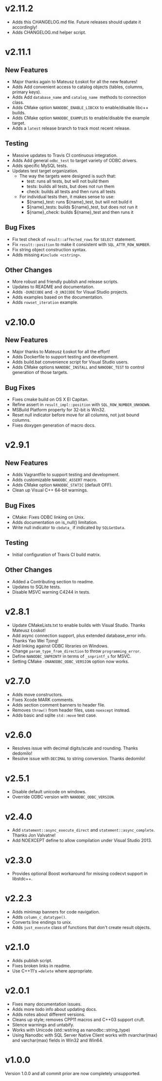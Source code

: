 # v2.11.2

- Adds this CHANGELOG.md file. Future releases should update it accordingly!
- Adds CHANGELOG.md helper script.

# v2.11.1

## New Features

- Major thanks again to Mateusz Łoskot for all the new features!
- Adds Add convenient access to catalog objects (tables, columns, primary keys).
- Adds Add `database_name` and `catalog_name `methods to connection class.
- Adds CMake option `NANODBC_ENABLE_LIBCXX` to enable/disable libc++ builds.
- Adds CMake option `NANODBC_EXAMPLES` to enable/disable the example target.
- Adds a `latest` release branch to track most recent release.

## Testing

- Massive updates to Travis CI continuous integration.
- Adds Add general `odbc_test` to target variety of ODBC drivers.
- Adds specific MySQL tests.
- Updates test target organization.
    - The way the targets were designed is such that:
        - test: runs all tests, but will not build them
        - tests: builds all tests, but does not run them
        - check: builds all tests and then runs all tests
    - For individual tests then, it makes sense to use:
        - ${name}_test: runs ${name}_test, but will not build it
        - ${name}_tests: builds ${name}_test, but does not run it
        - ${name}_check: builds ${name}_test and then runs it

## Bug Fixes

- Fix test check of `result::affected_rows` for `SELECT` statement.
- Fix `result::position` to make it consistent with `SQL_ATTR_ROW_NUMBER`.
- Fix string object construction syntax.
- Adds missing `#include <cstring>`.

## Other Changes

- More robust and friendly publish and release scripts.
- Updates to README and documentation.
- Adds `-DUNICODE` and `-D_UNICODE` for Visual Studio projects.
- Adds examples based on the documentation.
- Adds `rowset_iteration` example.

# v2.10.0

## New Features

- Major thanks to Mateusz Łoskot for all the effort!
- Adds Dockerfile to support testing and development.
- Adds build.bat convenience script for Visual Studio users.
- Adds CMake options `NANODBC_INSTALL` and `NANODBC_TEST` to control generation of those targets.

## Bug Fixes

- Fixes cmake build on OS X El Capitan.
- Refine assert in `result_impl::position` with `SQL_ROW_NUMBER_UNKNOWN`.
- MSBuild Platform property for 32-bit is Win32.
- Reset null indicator before move for all columns, not just bound columns.
- Fixes doxygen generation of macro docs.

# v2.9.1

## New Features

- Adds Vagrantfile to support testing and development.
- Adds customizable `NANODBC_ASSERT` macro.
- Adds CMake option `NANODBC_STATIC` (default OFF).
- Clean up Visual C++ 64-bit warnings.

## Bug Fixes

- CMake: Fixes ODBC linking on Unix.
- Adds documentation on is_null() limitation.
- Write null indicator to `cbdata_` if indicated by `SQLGetData`.

## Testing

- Initial configuration of Travis CI build matrix.

## Other Changes

- Added a Contributing section to readme.
- Updates to SQLite tests.
- Disable MSVC warning C4244 in tests.

# v2.8.1

- Update CMakeLists.txt to enable builds with Visual Studio. Thanks Mateusz Łoskot!
- Add async connection support, plus extended database_error info. Thanks Yao Wei Tjong!
- Add linking against ODBC libraries on Windows.
- Change `param_type_from_direction` to throw `programming_error`.
- Define `NANODBC_SNPRINTF` in terms of `_snprintf_s` for MSVC.
- Setting CMake `-DNANODBC_ODBC_VERSION` option now works.

# v2.7.0

- Adds move constructors.
- Fixes Xcode MARK comments.
- Adds section comment banners to header file.
- Removes `throw()` from header files, uses `noexcept` instead.
- Adds basic and sqlite `std::move` test case.

# v2.6.0

- Resolves issue with decimal digits/scale and rounding. Thanks dedomilo!
- Resolve issue with `DECIMAL` to string conversion. Thanks dedomilo!

# v2.5.1

- Disable default unicode on windows.
- Override ODBC version with `NANODBC_ODBC_VERSION`.

# v2.4.0

- Add `statement::async_execute_direct` and `statement::async_complete`. Thanks Jon Valvatne!
- Add NOEXCEPT define to allow compilation under Visual Studio 2013.

# v2.3.0

- Provides optional Boost workaround for missing codecvt support in libstdc++.

# v2.2.3

- Adds minimap banners for code navigation.
- Adds `column_c_datatype()`.
- Converts line endings to unix.
- Adds `just_execute` class of functions that don't create result objects.

# v2.1.0

- Adds publish script.
- Fixes broken links in readme.
- Use C++11's `=delete` where appropriate.

# v2.0.1

- Fixes many documentation issues.
- Adds more todo info about updating docs.
- Adds notes about different versions.
- Cleans up style; removes CPP11 macros and C++03 support cruft.
- Silence warnings and untabify.
- Works with Unicode (std::wstring as nanodbc::string_type)
- Using Nanodbc with SQL Server Native Client works with nvarchar(max) and varchar(max) fields in Win32 and Win64.

# v1.0.0

Version 1.0.0 and all commit prior are now completely unsupported.
